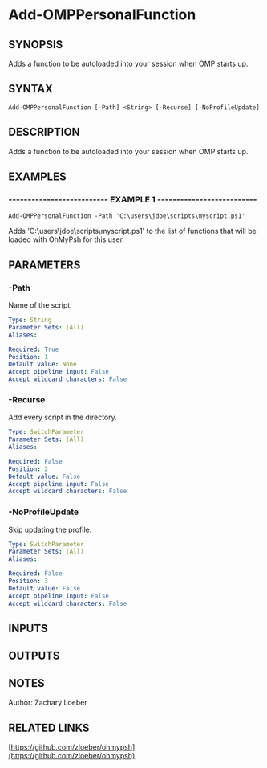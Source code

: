﻿---
external help file: OhMyPsh-help.xml
Module Name: OhMyPsh
online version: https://github.com/zloeber/ohmypsh
schema: 2.0.0
---

# Add-OMPPersonalFunction

## SYNOPSIS
Adds a function to be autoloaded into your session when OMP starts up.

## SYNTAX

```
Add-OMPPersonalFunction [-Path] <String> [-Recurse] [-NoProfileUpdate]
```

## DESCRIPTION
Adds a function to be autoloaded into your session when OMP starts up.

## EXAMPLES

### -------------------------- EXAMPLE 1 --------------------------
```
Add-OMPPersonalFunction -Path 'C:\users\jdoe\scripts\myscript.ps1'
```

Adds 'C:\users\jdoe\scripts\myscript.ps1' to the list of functions that will be loaded
with OhMyPsh for this user.

## PARAMETERS

### -Path
Name of the script.

```yaml
Type: String
Parameter Sets: (All)
Aliases: 

Required: True
Position: 1
Default value: None
Accept pipeline input: False
Accept wildcard characters: False
```

### -Recurse
Add every script in the directory.

```yaml
Type: SwitchParameter
Parameter Sets: (All)
Aliases: 

Required: False
Position: 2
Default value: False
Accept pipeline input: False
Accept wildcard characters: False
```

### -NoProfileUpdate
Skip updating the profile.

```yaml
Type: SwitchParameter
Parameter Sets: (All)
Aliases: 

Required: False
Position: 3
Default value: False
Accept pipeline input: False
Accept wildcard characters: False
```

## INPUTS

## OUTPUTS

## NOTES
Author: Zachary Loeber

## RELATED LINKS

[https://github.com/zloeber/ohmypsh](https://github.com/zloeber/ohmypsh)


